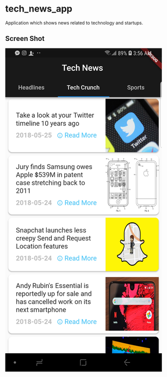 # tech_news_app

Application which shows news related to technology and startups.

## Screen Shot

![Screenshot](https://raw.githubusercontent.com/passioninfinite/tech-news/master/assets/images/app_ss.jpg)
